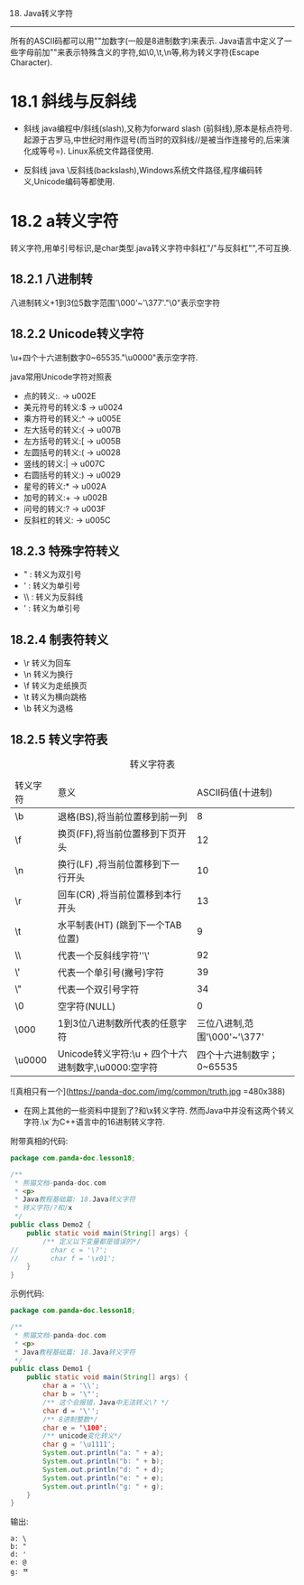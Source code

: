18. Java转义字符
**************

所有的ASCII码都可以用"\"加数字(一般是8进制数字)来表示. Java语言中定义了一些字母前加"\"来表示特殊含义的字符,如\0,\t,\n等,称为转义字符(Escape Character).
 
18.1 斜线与反斜线
===

- 斜线
java编程中/斜线(slash),又称为forward slash (前斜线),原本是标点符号.起源于古罗马,中世纪时用作逗号(而当时的双斜线//是被当作连接号的,后来演化成等号=). Linux系统文件路径使用.

- 反斜线 
java \反斜线(backslash),Windows系统文件路径,程序编码转义,Unicode编码等都使用.

18.2 a转义字符
===

转义字符,用单引号标识,是char类型.java转义字符中斜杠"/"与反斜杠"\",不可互换.

18.2.1 八进制转
---
八进制转义\+1到3位5数字范围'\000'~'\377'."\0"表示空字符

18.2.2 Unicode转义字符
---
\u+四个十六进制数字0~65535."\u0000"表示空字符.

java常用Unicode字符对照表

- 点的转义:. -> u002E
- 美元符号的转义:$ -> u0024
- 乘方符号的转义:^ -> u005E
- 左大括号的转义:{ -> u007B
- 左方括号的转义:[ -> u005B
- 左圆括号的转义:( -> u0028
- 竖线的转义:| -> u007C
- 右圆括号的转义:) -> u0029
- 星号的转义:* -> u002A
- 加号的转义:+ -> u002B
- 问号的转义:? -> u003F
- 反斜杠的转义: -> u005C

18.2.3 特殊字符转义
---
- \" : 转义为双引号
- \' : 转义为单引号
- \\\ : 转义为反斜线
- \' : 转义为单引号

18.2.4 制表符转义
---
- \r 转义为回车
- \n 转义为换行
- \f 转义为走纸换页
- \t 转义为横向跳格
- \b 转义为退格


18.2.5 转义字符表
---
<table class="table table-bordered table-responsive">
    <caption>转义字符表</caption>
    <thead>
        <tr class="success">
            <td>转义字符</td>
            <td>意义</td>
			<td>ASCII码值(十进制)</td>
        </tr>
    </thead>
    <tbody>		
        <tr class="active">
            <td>\b</td>
            <td>退格(BS),将当前位置移到前一列</td>
			<td>8</td>
        </tr>
		<tr class="active">
            <td>\f</td>
            <td>换页(FF),将当前位置移到下页开头</td>
			<td>12</td>
        </tr>
		<tr class="active">
            <td>\n</td>
            <td>换行(LF) ,将当前位置移到下一行开头</td>
			<td>10</td>
        </tr>
		<tr class="active">
            <td>\r</td>
            <td>回车(CR) ,将当前位置移到本行开头</td>
			<td>13</td>
        </tr>
		<tr class="active">
            <td>\t</td>
            <td>水平制表(HT) (跳到下一个TAB位置)</td>
			<td>9</td>
        </tr>
		<tr class="active">
            <td>\\</td>
            <td>代表一个反斜线字符''\'</td>
			<td>92</td>
        </tr>
		<tr class="active">
            <td>\'</td>
            <td>代表一个单引号(撇号)字符</td>
			<td>39</td>
        </tr>
		<tr class="active">
            <td>\"</td>
            <td>代表一个双引号字符</td>
			<td>34</td>
        </tr>
		<tr class="active">
            <td>\0</td>
            <td>空字符(NULL)</td>
			<td>0</td>
        </tr>
		<tr class="active">
            <td>\000</td>
            <td>1到3位八进制数所代表的任意字符</td>
			<td>三位八进制,范围'\000'~'\377'</td>
        </tr>
		<tr class="active">
            <td>\u0000</td>
            <td>Unicode转义字符:\u + 四个十六进制数字,\u0000:空字符 </td>
			<td>四个十六进制数字；0~65535</td>
        </tr>		
	</tbody>
</table>

![真相只有一个](https://panda-doc.com/img/common/truth.jpg =480x388)

- 在网上其他的一些资料中提到了\?和\x转义字符.
然而Java中并没有这两个转义字符.\x`为C++语言中的16进制转义字符.

附带真相的代码:

```java
package com.panda-doc.lesson18;

/**
 * 熊猫文档-panda-doc.com
 * <p>
 * Java教程基础篇: 18.Java转义字符
 * 转义字符/?和/x
 */
public class Demo2 {
    public static void main(String[] args) {
        /** 定义以下变量都是错误的*/
//        char c = '\?';
//        char f = '\x01';
    }
}
```

示例代码:

```java
package com.panda-doc.lesson18;

/**
 * 熊猫文档-panda-doc.com
 * <p>
 * Java教程基础篇: 18.Java转义字符
 */
public class Demo1 {
    public static void main(String[] args) {
        char a = '\\';
        char b = '\"';
        /** 这个会报错，Java中无法转义\? */
        char d = '\'';
        /** 8进制整数*/
        char e = '\100';
        /** unicode变化转义*/
        char g = '\u1111';
        System.out.println("a: " + a);
        System.out.println("b: " + b);
        System.out.println("d: " + d);
        System.out.println("e: " + e);
        System.out.println("g: " + g);
    }
}

```
输出:
```
a: \
b: "
d: '
e: @
g: ᄑ
```